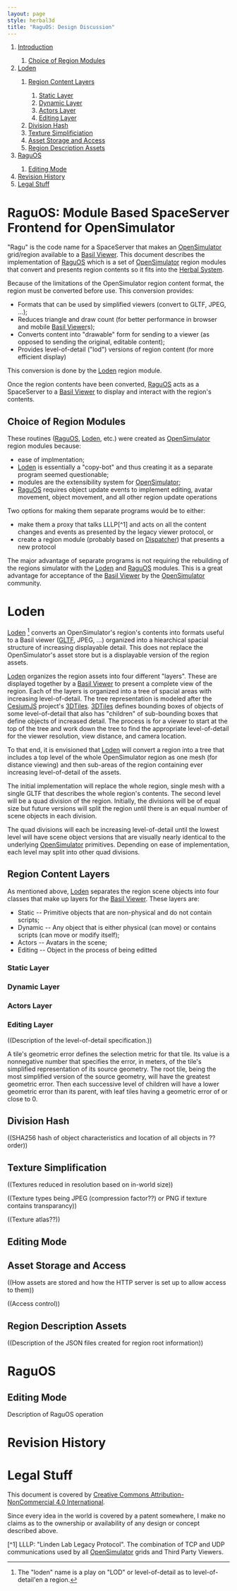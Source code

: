 ```yaml
---
layout: page
style: herbal3d
title: "RaguOS: Design Discussion"
---
```

<div id="herbal-toc">
  <ol>
    <li><a href="#raguos-module-based-spaceserver-frontend-for-opensimulator">Introduction</a></li>
      <ol>
        <li><a href="#choice-of-region-modules">Choice of Region Modules</a></li>
      </ol>
    <li><a href="#loden">Loden</a></li>
      <ol>
        <li><a href="#region-content-layers">Region Content Layers</a></li>
          <ol>
            <li><a href="#static">Static Layer</a></li>
            <li><a href="#dynamic">Dynamic Layer</a></li>
            <li><a href="#actors">Actors Layer</a></li>
            <li><a href="#editing">Editing Layer</a></li>
          </ol>
        <li><a href="#division-hash">Division Hash</a></li>
        <li><a href="#texture-simplification">Texture Simplificiation</a></li>
        <li><a href="#asset-storage-and-access">Asset Storage and Access</a></li>
        <li><a href="#region-description-assets">Region Description Assets</a></li>
      </ol>
    <li><a href="#raguos">RaguOS</a></li>
      <ol>
        <li><a href="#editing-mode">Editing Mode</a></li>
      </ol>
    <li><a href="#revision-history">Revision History</a></li>
    <li><a href="#legal-stuff">Legal Stuff</a></li>
  </ol>
</div>

# RaguOS: Module Based SpaceServer Frontend for OpenSimulator

"Ragu" is the code name for a SpaceServer that makes an [OpenSimulator] grid/region available
to a [Basil Viewer].
This document describes the implementation of [RaguOS] which is a set of [OpenSimulator] region
modules that convert and presents region contents so it fits into the [Herbal System].

Because of the limitations of the OpenSimulator region content format, the region must
be converted before use. This conversion provides:

* Formats that can be used by simplified viewers (convert to GLTF, JPEG, ...);
* Reduces triangle and draw count (for better performance in browser and mobile [Basil Viewer]s);
* Converts content into "drawable" form for sending to a viewer
  (as opposed to sending the original, editable content);
* Provides level-of-detail ("lod") versions of region content (for more efficient display)

This conversion is done by the [Loden] region module.

Once the region contents have been converted, [RaguOS] acts as a SpaceServer to a [Basil Viewer]
to display and interact with the region's contents.

## Choice of Region Modules

These routines ([RaguOS], [Loden], etc.) were created as [OpenSimulator] region modules
because:

* ease of implmentation;
* [Loden] is essentially a "copy-bot" and thus creating it as a separate program seemed questionable;
* modules are the extensibility system for [OpenSimulator];
* [RaguOS] requires object update events to implement editing, avatar movement, object movement,
  and all other region update operations

Two options for making them separate programs would be to either:

* make them a proxy that talks LLLP[^1] and acts on all the content changes and events as presented by the legacy viewer protocol, or
* create a region module (probably based on [Dispatcher]) that presents a new protocol

The major advantage of separate programs is not requiring the rebuilding of the regions
simulator with the [Loden] and [RaguOS] modules. This is a great advantage for acceptance of
the [Basil Viewer] by the [OpenSimulator] community. 

# Loden

[Loden] [^2] converts an OpenSimulator's region's contents into formats useful to a Basil viewer
([GLTF], JPEG, ...) organized into a hiearchical spacial structure of increasing displayable detail.
This does not replace the OpenSimulator's asset store but is a displayable version
of the region assets.

[Loden] organizes the region assets into four different "layers". These are displayed together by a
[Basil Viewer] to present a complete view of the region. Each of the layers is organized into a tree
of spacial areas with increasing level-of-detail. The tree representation is modeled after the
[CesiumJS] project's [3DTiles]. [3DTiles] defines bounding boxes of objects of some level-of-detail
that also has "children" of sub-bounding boxes that define objects of increased detail. The process
is for a viewer to start at the top of the tree and work down the tree to find the appropriate level-of-detail
for the viewer resolution, view distance, and camera location.

To that end, it is envisioned that [Loden] will convert a region into a tree that includes a top
level of the whole OpenSimulator region as one mesh (for distance viewing) and then sub-areas of the
region containing ever increasing level-of-detail of the assets.

The initial implementation will replace the whole region, single mesh with a single GLTF that describes
the whole region's contents. The second level will be a quad division of the region. Initially, the
divisions will be of equal size but future versions will split the region until there is an equal
number of scene objects in each division.

The quad divisions will each be increasing level-of-detail until the lowest level will have scene
object versions that are visually nearly identical to the underlying [OpenSimulator] primitives.
Depending on ease of implementation, each level may split into other quad divisions.

## Region Content Layers

As mentioned above, [Loden] separates the region scene objects into four classes that make up
layers for the [Basil Viewer]. These layers are:

* Static -- Primitive objects that are non-physical and do not contain scripts;
* Dynamic -- Any object that is either physical (can move) or contains scripts (can move or modify itself);
* Actors -- Avatars in the scene;
* Editing -- Object in the process of being editted

### Static Layer

### Dynamic Layer

### Actors Layer

### Editing Layer


((Description of the level-of-detail specification.))

A tile's geometric error defines the selection metric for that tile. Its value is a nonnegative number that specifies the error, in meters, of the tile's simplified representation of its source geometry. The root tile, being the most simplified version of the source geometry, will have the greatest geometric error. Then each successive level of children will have a lower geometric error than its parent, with leaf tiles having a geometric error of or close to 0.

## Division Hash

((SHA256 hash of object characteristics and location of all objects in ?? order))

## Texture Simplification

((Textures reduced in resolution based on in-world size))

((Texture types being JPEG (compression factor??) or PNG if texture contains transparancy))

((Texture atlas??))

## Editing Mode

## Asset Storage and Access

((How assets are stored and how the HTTP server is set up to allow access to them))

((Access control))

## Region Description Assets

((Description of the JSON files created for region root information))

# RaguOS

## Editing Mode

Description of RaguOS operation

# Revision History

# Legal Stuff

This document is covered by [Creative Commons Attribution-NonCommercial 4.0 International].

Since every idea in  the world is covered by a patent somewhere, I make
no claims as to the ownership or availability of any design or concept
described above.



[^1] LLLP: "Linden Lab Legacy Protocol". The combination of TCP and UDP communications used by
all [OpenSimulator] grids and Third Party Viewers.

[^2]: The "loden" name is a play on "LOD" or level-of-detail as to level-of-detail'en a region.

[OpenSimulator]: http://opensimulator.org/
[RaguOS]: https://github.com/Herbal3d/RaguOS
[Loden]: https://github.com/Herbal3d/Loden
[Dispatcher]: https://github.com/cmickeyb/dispatcher
[GLTF]: https://www.khronos.org/gltf/
[CesiumJS]: https://cesiumjs.org/
[3DTiles]: https://github.com/AnalyticalGraphicsInc/3d-tiles
[WGS 1984]: http://earth-info.nga.mil/GandG/publications/tr8350.2/tr8350_2.html
[Herbal System]: http://herbal3d.org/
[Basil Viewer]: http://basilviewer.org/
[Pesto]: http://misterblue.github.io/pesto/
[BSD License]: http://opensource.org/licenses/BSD-3-Clause
[MIT License]: http://opensource.org/licenses/MIT
[Apache License]: http://opensource.org/licenses/Apache-2.0
[Creative Commons Attribution-NonCommercial 4.0 International]: http://creativecommons.org/licenses/by-nc/4.0/

<!-- vim: ts=2 sw=2 et ai
-->
